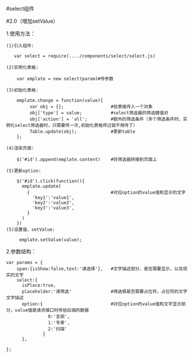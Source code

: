 #select组件

#2.0（增加setValue）

1.使用方法：

    (1)引入组件:

       var select = require(..../components/select/select.js)

    (2)实例化表格:

        var emplate = new select(param)#传参数

    (3)初始化表格:

        emplate.change = function(value){
             var obj = {};                  #给表格传入一个对象
             obj['type'] = value;           #select筛选器的筛选键值对
             obj['action'] = 'all';         #额外的筛选条件（多个筛选条件时，实例化select筛选器时，只需要传一次,初始化表格传过就不用传了）
             Table.update(obj);             #更新table
        };

    (4)渲染页面:

        $('#id').append(emplate.content)    #将筛选器拼接到页面上

    (5)更新option:

        $('#id').click(function(){
          emplate.update(
            {                               #对应option的value值和显示的文字
              'key1':'value1',
              'key2':'value2',
              'key3':'value3',
            }
          )
        })
    (5)设置值，setValue:

         emplate.setValue(value);
2.参数结构：

    var params = {
        span:{isShow:false,text:'请选择'},   #文字描述部分，是否需要显示，以及现实的文字
        select:{
          isPlace:true,
          placeholder:'请筛选'               #筛选框是否需要占位符，占位符的文字文字描述
          option:{                          #对应option的value值和文字显示部分，value值是请求接口时传给后端的数据
                    0:'全部',
                    1:'专家',
                    2:'扫描'
                  }
          },

    };



